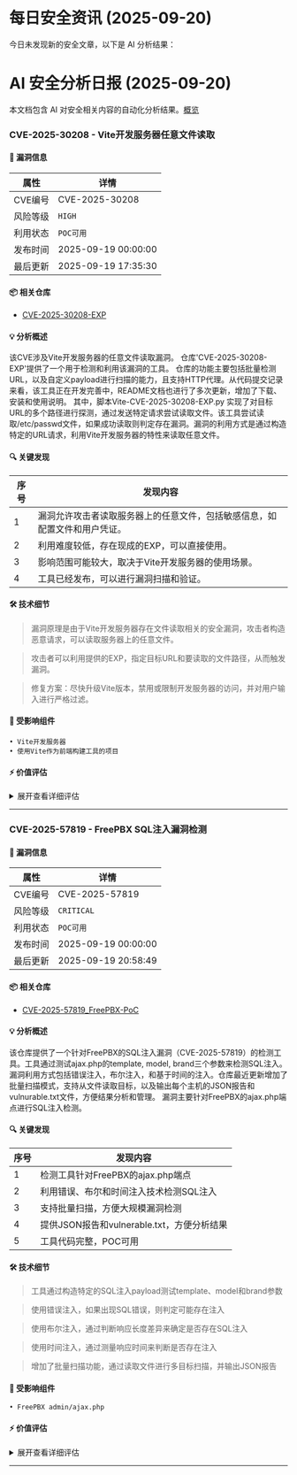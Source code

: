 # 每日安全资讯 (2025-09-20)

今日未发现新的安全文章，以下是 AI 分析结果：

# AI 安全分析日报 (2025-09-20)

本文档包含 AI 对安全相关内容的自动化分析结果。[概览](https://blog.897010.xyz/c/today)


### CVE-2025-30208 - Vite开发服务器任意文件读取

#### 📌 漏洞信息

| 属性 | 详情 |
|------|------|
| CVE编号 | CVE-2025-30208 |
| 风险等级 | `HIGH` |
| 利用状态 | `POC可用` |
| 发布时间 | 2025-09-19 00:00:00 |
| 最后更新 | 2025-09-19 17:35:30 |

#### 📦 相关仓库

- [CVE-2025-30208-EXP](https://github.com/Dany60-98/CVE-2025-30208-EXP)

#### 💡 分析概述

该CVE涉及Vite开发服务器的任意文件读取漏洞。 仓库'CVE-2025-30208-EXP'提供了一个用于检测和利用该漏洞的工具。 仓库的功能主要包括批量检测URL，以及自定义payload进行扫描的能力，且支持HTTP代理。从代码提交记录来看，该工具正在开发完善中，README文档也进行了多次更新，增加了下载、安装和使用说明。 其中，脚本Vite-CVE-2025-30208-EXP.py 实现了对目标URL的多个路径进行探测，通过发送特定请求尝试读取文件。该工具尝试读取/etc/passwd文件，如果成功读取则判定存在漏洞。漏洞的利用方式是通过构造特定的URL请求，利用Vite开发服务器的特性来读取任意文件。

#### 🔍 关键发现

| 序号 | 发现内容 |
|------|----------|
| 1 | 漏洞允许攻击者读取服务器上的任意文件，包括敏感信息，如配置文件和用户凭证。 |
| 2 | 利用难度较低，存在现成的EXP，可以直接使用。 |
| 3 | 影响范围可能较大，取决于Vite开发服务器的使用场景。 |
| 4 | 工具已经发布，可以进行漏洞扫描和验证。 |

#### 🛠️ 技术细节

> 漏洞原理是由于Vite开发服务器存在文件读取相关的安全漏洞，攻击者构造恶意请求，可以读取服务器上的任意文件。

> 攻击者可以利用提供的EXP，指定目标URL和要读取的文件路径，从而触发漏洞。

> 修复方案：尽快升级Vite版本，禁用或限制开发服务器的访问，并对用户输入进行严格过滤。


#### 🎯 受影响组件

```
• Vite开发服务器
• 使用Vite作为前端构建工具的项目
```

#### ⚡ 价值评估

<details>
<summary>展开查看详细评估</summary>

该漏洞利用难度较低，存在可用的EXP，且能读取服务器任意文件，导致敏感信息泄露，对系统安全造成严重威胁，因此具有较高的实战价值。
</details>

---

### CVE-2025-57819 - FreePBX SQL注入漏洞检测

#### 📌 漏洞信息

| 属性 | 详情 |
|------|------|
| CVE编号 | CVE-2025-57819 |
| 风险等级 | `CRITICAL` |
| 利用状态 | `POC可用` |
| 发布时间 | 2025-09-19 00:00:00 |
| 最后更新 | 2025-09-19 20:58:49 |

#### 📦 相关仓库

- [CVE-2025-57819_FreePBX-PoC](https://github.com/xV4nd3Rx/CVE-2025-57819_FreePBX-PoC)

#### 💡 分析概述

该仓库提供了一个针对FreePBX的SQL注入漏洞（CVE-2025-57819）的检测工具。工具通过测试ajax.php的template, model, brand三个参数来检测SQL注入。漏洞利用方式包括错误注入，布尔注入，和基于时间的注入。仓库最近更新增加了批量扫描模式，支持从文件读取目标，以及输出每个主机的JSON报告和vulnurable.txt文件，方便结果分析和管理。 漏洞主要针对FreePBX的ajax.php端点进行SQL注入检测。

#### 🔍 关键发现

| 序号 | 发现内容 |
|------|----------|
| 1 | 检测工具针对FreePBX的ajax.php端点 |
| 2 | 利用错误、布尔和时间注入技术检测SQL注入 |
| 3 | 支持批量扫描，方便大规模漏洞检测 |
| 4 | 提供JSON报告和vulnerable.txt，方便分析结果 |
| 5 | 工具代码完整，POC可用 |

#### 🛠️ 技术细节

> 工具通过构造特定的SQL注入payload测试template、model和brand参数

> 使用错误注入，如果出现SQL错误，则判定可能存在注入

> 使用布尔注入，通过判断响应长度差异来确定是否存在SQL注入

> 使用时间注入，通过测量响应时间来判断是否存在注入

> 增加了批量扫描功能，通过读取文件进行多目标扫描，并输出JSON报告


#### 🎯 受影响组件

```
• FreePBX admin/ajax.php
```

#### ⚡ 价值评估

<details>
<summary>展开查看详细评估</summary>

该漏洞检测工具针对FreePBX的关键组件，利用多种SQL注入技术，并支持批量扫描，代码完整且POC可用，能够有效检测潜在的SQL注入漏洞。结合FreePBX的广泛使用，该漏洞具有较高的实战价值。
</details>

---
